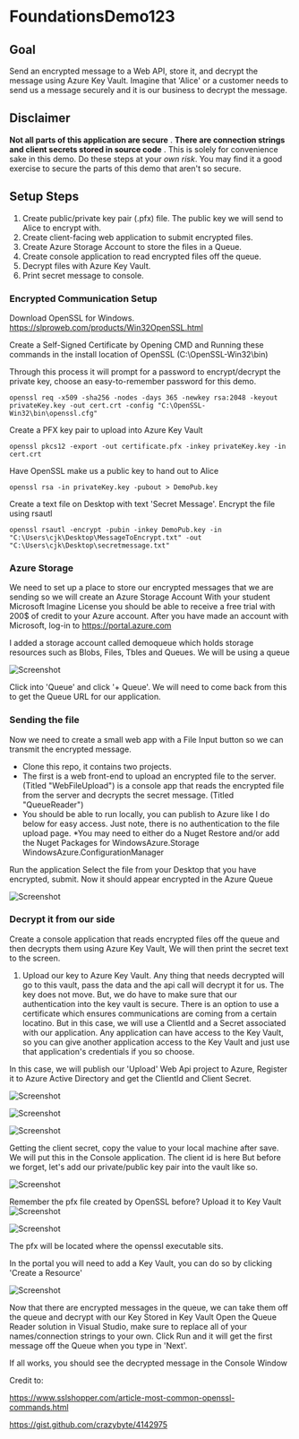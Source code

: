 # FoundationsDemo123

## Goal
Send an encrypted message to a Web API, store it, and decrypt the message using Azure Key Vault.
Imagine that 'Alice' or a customer needs to send us a message securely and it is our business to decrypt the message. 

## **Disclaimer** 
__Not all parts of this application are secure__ . 
__There are connection strings and client secrets stored in source code__ . This is solely for convenience sake in this demo. 
Do these steps at your _own risk_. You may find it a good exercise to secure the parts of this demo that aren't so secure.

## Setup Steps
1. Create public/private key pair (.pfx) file. The public key we will send to Alice to encrypt with. 
2. Create client-facing web application to submit encrypted files.
3. Create Azure Storage Account to store the files in a Queue.
4. Create console application to read encrypted files off the queue.
5. Decrypt files with Azure Key Vault.
6. Print secret message to console.

### Encrypted Communication Setup
  Download OpenSSL for Windows.
  https://slproweb.com/products/Win32OpenSSL.html
  
  Create a Self-Signed Certificate by Opening CMD and Running these commands in the install location of OpenSSL (C:\OpenSSL-Win32\bin)
  
  Through this process it will prompt for a password to encrypt/decrypt the private key, choose an easy-to-remember password for this demo.
  
  `openssl req -x509 -sha256 -nodes -days 365 -newkey rsa:2048 -keyout privateKey.key -out cert.crt -config "C:\OpenSSL-Win32\bin\openssl.cfg"`
  
  Create a PFX key pair to upload into Azure Key Vault
  
  `openssl pkcs12 -export -out certificate.pfx -inkey privateKey.key -in cert.crt`
  
  Have OpenSSL make us a public key to hand out to Alice
  
  `openssl rsa -in privateKey.key -pubout > DemoPub.key`
  
  Create a text file on Desktop with text 'Secret Message'.
  Encrypt the file using rsautl
  
  `openssl rsautl -encrypt -pubin -inkey DemoPub.key -in "C:\Users\cjk\Desktop\MessageToEncrypt.txt" -out "C:\Users\cjk\Desktop\secretmessage.txt"`
  
 ### Azure Storage
 We need to set up a place to store our encrypted messages that we are sending so we will create an Azure Storage Account
 With your student Microsoft Imagine License you should be able to receive a free trial with 200$ of credit to your Azure account.
 After you have made an account with Microsoft, log-in to https://portal.azure.com
 
 I added a storage account called demoqueue which holds storage resources such as Blobs, Files, Tbles and Queues. We will be using a queue
 
 ![Screenshot](AzureStorageTypes.PNG)
 
 Click into 'Queue' and click '+ Queue'. 
 We will need to come back from this to get the Queue URL for our application.
 
 ### Sending the file 
 Now we need to create a small web app with a File Input button so we can transmit the encrypted message.
 * Clone this repo, it contains two projects. 
 * The first is a web front-end to upload an encrypted file to the server. (Titled "WebFileUpload") is a console app that reads the encrypted file from the server and decrypts the secret message. (Titled "QueueReader")
 * You should be able to run locally, you can publish to Azure like I do below for easy access. Just note, there is no authentication to the file upload page.
 *You may need to either do a Nuget Restore and/or add the Nuget Packages for 
	WindowsAzure.Storage
	WindowsAzure.ConfigurationManager
 
 Run the application
 Select the file from your Desktop that you have encrypted, submit.
 Now it should appear encrypted in the Azure Queue
 
 ![Screenshot](QueueMessage.PNG)
 
 ### Decrypt it from our side
 Create a console application that reads encrypted files off the queue and then decrypts them using Azure Key Vault,
 We will then print the secret text to the screen.
 1. Upload our key to Azure Key Vault. Any thing that needs decrypted will go to this vault, pass the data and the api call will decrypt it for us.
 The key does not move. But, we do have to make sure that our authentication into the key vault is secure.
 There is an option to use a certificate which ensures communications are coming from a certain locatino.
 But in this case, we will use a ClientId and a Secret associated with our application.
 Any application can have access to the Key Vault, so you can give another application access to the Key Vault and just use that application's credentials if you so choose.
 
 In this case, we will publish our 'Upload' Web Api project to Azure, Register it to Azure Active Directory and get the ClientId and Client Secret.
 
 ![Screenshot](PublishedAboutToTestUploadToQueue.PNG)
 
 ![Screenshot](AddAppReg.PNG)
 
 ![Screenshot](ClientSecret.PNG)
 
 Getting the client secret, copy the value to your local machine after save. We will put this in the Console application.
 The client id is here
 But before we forget, let's add our private/public key pair into the vault like so.
 
 ![Screenshot](Keys.PNG)
 
 Remember the pfx file created by OpenSSL before? Upload it to Key Vault
 ![Screenshot](AboutToCreateKey.PNG)
 
 ![Screenshot](giveaccess.PNG)
 
 The pfx will be located where the openssl executable sits. 
 
 In the portal you will need to add a Key Vault, you can do so by clicking 'Create a Resource'
 
 ![Screenshot](KeyVault.PNG)
 
 Now that there are encrypted messages in the queue, we can take them off the queue and decrypt with our Key Stored in Key Vault
 Open the Queue Reader solution in Visual Studio, make sure to replace all of your names/connection strings to your own.
 Click Run and it will get the first message off the Queue when you type in 'Next'.
 
 If all works, you should see the decrypted message in the Console Window

Credit to:

https://www.sslshopper.com/article-most-common-openssl-commands.html

https://gist.github.com/crazybyte/4142975
